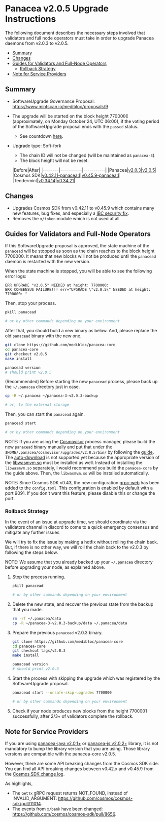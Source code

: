 # Panacea v2.0.5 Upgrade Instructions

The following document describes the necessary steps involved that validators and
full node operators must take in order to upgrade Panacea daemons from v2.0.3 to v2.0.5.

- [Summary](#summary)
- [Changes](#changes)
- [Guides for Validators and Full-Node Operators](#guides-for-validators-and-full-node-operators)
    - [Rollback Strategy](#rollback-strategy)
- [Note for Service Providers](#note-for-service-providers)


## Summary

- SoftwareUpgrade Governance Proposal: https://www.mintscan.io/medibloc/proposals/9
- The upgrade will be started on the block height 7700000 (approximately, on Monday October 24, UTC 06:00), if the voting period of the SoftwareUpgrade proposal ends with the `passed` status.
    - See countdown [here](https://www.mintscan.io/medibloc/blocks/7700000).
- Upgrade type: Soft-fork
    - The chain ID will not be changed (will be maintained as `panacea-3`).
    - The block height will not be reset.

    |Before|After|
    |--------|-----------|-----------|
    |Panacea|[v2.0.3](https://github.com/medibloc/panacea-core/releases/tag/v2.0.3)|[v2.0.5](https://github.com/medibloc/panacea-core/releases/tag/v2.0.5)|
    |Cosmos SDK|[v0.42.11-panacea.1](https://github.com/medibloc/cosmos-sdk/releases/tag/v0.42.11-panacea.1)|[v0.45.9-panacea.1](https://github.com/medibloc/cosmos-sdk/releases/tag/v0.45.9-panacea.1)|
    |Tendermint|[v0.34.14](https://github.com/tendermint/tendermint/releases/tag/v0.34.14)|[v0.34.21](https://github.com/tendermint/tendermint/releases/tag/v0.34.21)|


## Changes

- Upgrades Cosmos SDK from v0.42.11 to v0.45.9 which contains many new features, bug fixes, and especially a [IBC security fix](https://forum.cosmos.network/t/ibc-security-advisory-dragonberry/7702).
- Removes the `x/token` module which is not used at all.

## Guides for Validators and Full-Node Operators

If this SoftwareUpgrade proposal is approved, the state machine of the `panacead` will be stopped as soon as the chain reaches to the block height 7700000.
It means that new blocks will not be produced until the `panacead` daemon is restarted with the new version.

When the state machine is stopped, you will be able to see the following error logs:
```
ERR UPGRADE "v2.0.5" NEEDED at height: 7700000:
ERR CONSENSUS FAILURE!!! err="UPGRADE \"v2.0.5\" NEEDED at height: 7700000: "
```

Then, stop your process.
```bash
pkill panacead

# or by other commands depending on your environment
```

After that, you should build a new binary as below. And, please replace the old `panacead` binary with the new one.

```bash
git clone https://github.com/medibloc/panacea-core
cd panacea-core
git checkout v2.0.5
make install

panacead version
# should print v2.0.5
```

(Recommended) Before starting the new `panacead` process, please back up the `~/.panacea` directory just in case.
```bash
cp -R ~/.panacea ~/panacea-3-v2.0.3-backup

# or, to the external storage
```

Then, you can start the `panacead` again.
```bash
panacead start

# or by other commands depending on your environment
```

NOTE:
If you are using the [Cosmovisor](https://medibloc.gitbook.io/panacea-core/guide/cosmovisor) process manager, please build the new `panacead` binary manually and put that under the `$HOME/.panacea/cosmovisor/upgrades/v2.0.5/bin/` by following the [guide](https://medibloc.gitbook.io/panacea-core/guide/cosmovisor#cosmovisor-setup). The [auto-download](https://github.com/cosmos/cosmos-sdk/tree/main/cosmovisor#auto-download) is not supported yet because the appropriate version of the [libwasmvm.so](https://github.com/CosmWasm/wasmvm/blob/v0.14.0/api/libwasmvm.so) must be installed as well. Instead of installing the `libwasmvm.so` separately, I would recommend you build the `panacea-core` by the guide above. Then, the `libwasmvm.so` will be installed automatically.

NOTE: Since Cosmos SDK v0.43, the new configuration [grpc-web](https://github.com/cosmos/cosmos-sdk/blob/2582f0aab7b2cbf66ade066fe570a4622cf0b098/server/config/toml.go#L182) has been added to the `config.toml`. This configuration is enabled by default with a port 9091. If you don't want this feature, please disable this or change the port.

### Rollback Strategy

In the event of an issue at upgrade time, we should coordinate via the validators channel in discord to come to a quick emergency consensus and mitigate any further issues.

We will try to fix the issue by making a hotfix without rolling the chain back.
But, if there is no other way, we will roll the chain back to the v2.0.3 by following the steps below.

NOTE: We assume that you already backed up your `~/.panacea` directory before upgrading your node, as explained above.

1. Stop the process running.
    ```bash
    pkill panacead

    # or by other commands depending on your environment
    ```
2. Delete the new state, and recover the previous state from the backup that you made.
    ```bash
    rm -rf ~/.panacea/data
    cp -R ~/panacea-3-v2.0.3-backup/data ~/.panacea/data
    ```
3. Prepare the previous `panacead` v2.0.3 binary.
    ```bash
    git clone https://github.com/medibloc/panacea-core
    cd panacea-core
    git checkout tags/v2.0.3
    make install

    panacead version
    # should print v2.0.3
    ```
4. Start the process with skipping the upgrade which was registered by the SoftwareUpgrade proposal.
    ```bash
    panacead start --unsafe-skip-upgrades 7700000

    # or by other commands depending on your environment
    ```
5. Check if your node produces new blocks from the height 7700001 successfully, after 2/3+ of validators complete the rollback.


## Note for Service Providers

If you are using [panacea-java v2.0.1+](https://github.com/medibloc/panacea-java) or [panacea-js v2.0.2+](https://github.com/medibloc/panacea-js) library, it is not mandatory to bump the library version that you are using. Those library versions are compatible with the panacea-core v2.0.5.

However, there are some API breaking changes from the Cosmos SDK side. You can find all API breaking changes between v0.42.x and v0.45.9 from the [Cosmos SDK change log](https://github.com/cosmos/cosmos-sdk/blob/v0.45.9/CHANGELOG.md).

As highlights,
- The `GetTx` gRPC request returns NOT_FOUND, instead of INVALID_ARGUMENT: https://github.com/cosmos/cosmos-sdk/pull/11014.
- The events from `x/bank` have been changed: https://github.com/cosmos/cosmos-sdk/pull/8656.